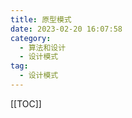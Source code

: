 ```yaml
---
title: 原型模式
date: 2023-02-20 16:07:58
category: 
  - 算法和设计
  - 设计模式
tag: 
  - 设计模式
---
```


<!-- more -->
[[TOC]]
